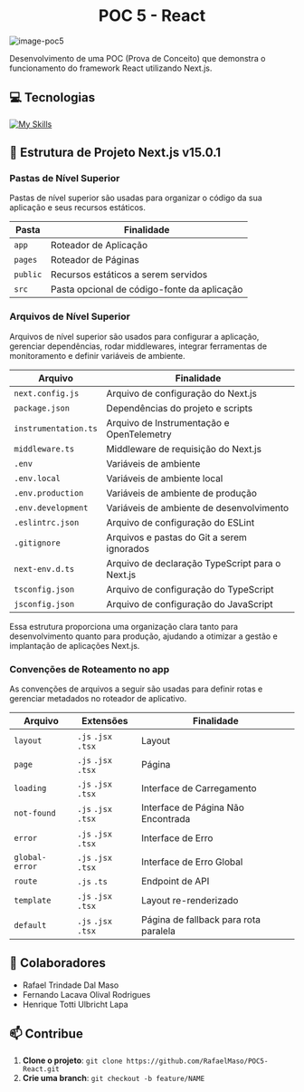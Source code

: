 <h1 align="center" style="font-weight: bold;">POC 5 - React</h1>

![image-poc5](https://github.com/user-attachments/assets/f7f50581-f343-42a1-b004-3f5e1ceab154)

Desenvolvimento de uma POC (Prova de Conceito) que demonstra o funcionamento do framework React utilizando Next.js.

<h2 id="tecnologias">💻 Tecnologias</h2>

[![My Skills](https://skillicons.dev/icons?i=js,typescript,css,react,nextjs&theme=light)](https://skillicons.dev)

<h2 id="tecnologias">🚀 Estrutura de Projeto Next.js v15.0.1</h2>

<h3 id="tecnologias">Pastas de Nível Superior</h3>

Pastas de nível superior são usadas para organizar o código da sua aplicação e seus recursos estáticos.

| Pasta        | Finalidade                                     |
|--------------|------------------------------------------------|
| `app`        | Roteador de Aplicação                          |
| `pages`      | Roteador de Páginas                            |
| `public`     | Recursos estáticos a serem servidos            |
| `src`        | Pasta opcional de código-fonte da aplicação    |

<h3 id="tecnologias">Arquivos de Nível Superior</h3>

Arquivos de nível superior são usados para configurar a aplicação, gerenciar dependências, rodar middlewares, integrar ferramentas de monitoramento e definir variáveis de ambiente.

| Arquivo                | Finalidade                                                 |
|------------------------|------------------------------------------------------------|
| `next.config.js`       | Arquivo de configuração do Next.js                         |
| `package.json`         | Dependências do projeto e scripts                          |
| `instrumentation.ts`   | Arquivo de Instrumentação e OpenTelemetry                  |
| `middleware.ts`        | Middleware de requisição do Next.js                        |
| `.env`                 | Variáveis de ambiente                                      |
| `.env.local`           | Variáveis de ambiente local                                |
| `.env.production`      | Variáveis de ambiente de produção                          |
| `.env.development`     | Variáveis de ambiente de desenvolvimento                   |
| `.eslintrc.json`       | Arquivo de configuração do ESLint                          |
| `.gitignore`           | Arquivos e pastas do Git a serem ignorados                 |
| `next-env.d.ts`        | Arquivo de declaração TypeScript para o Next.js            |
| `tsconfig.json`        | Arquivo de configuração do TypeScript                      |
| `jsconfig.json`        | Arquivo de configuração do JavaScript                      |

Essa estrutura proporciona uma organização clara tanto para desenvolvimento quanto para produção, ajudando a otimizar a gestão e implantação de aplicações Next.js.

<h3 id="tecnologias">Convenções de Roteamento no app</h3>

As convenções de arquivos a seguir são usadas para definir rotas e gerenciar metadados no roteador de aplicativo.

| Arquivo           | Extensões                  | Finalidade                    |
|-------------------|----------------------------|--------------------------------|
| `layout`          | `.js` `.jsx` `.tsx`        | Layout                         |
| `page`            | `.js` `.jsx` `.tsx`        | Página                         |
| `loading`         | `.js` `.jsx` `.tsx`        | Interface de Carregamento      |
| `not-found`       | `.js` `.jsx` `.tsx`        | Interface de Página Não Encontrada |
| `error`           | `.js` `.jsx` `.tsx`        | Interface de Erro              |
| `global-error`    | `.js` `.jsx` `.tsx`        | Interface de Erro Global       |
| `route`           | `.js` `.ts`                | Endpoint de API                |
| `template`        | `.js` `.jsx` `.tsx`        | Layout re-renderizado          |
| `default`         | `.js` `.jsx` `.tsx`        | Página de fallback para rota paralela |

<h2 id="colabs">🤝 Colaboradores</h2>

- Rafael Trindade Dal Maso
- Fernando Lacava Olival Rodrigues
- Henrique Totti Ulbricht Lapa

<h2 id="contribue">📫 Contribue</h2>

1. **Clone o projeto**: `git clone https://github.com/RafaelMaso/POC5-React.git`
2. **Crie uma branch**: `git checkout -b feature/NAME`
